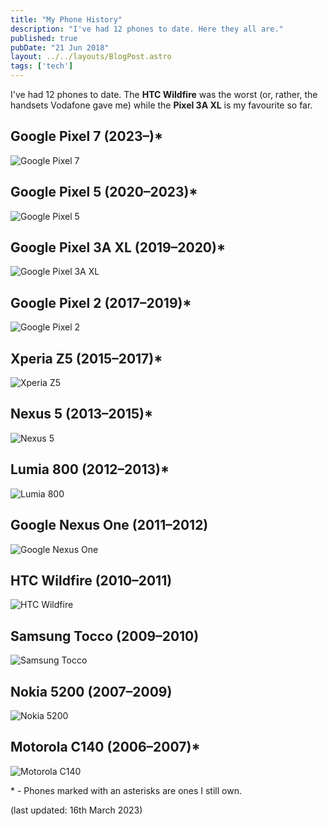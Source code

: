 ```yaml
---
title: "My Phone History"
description: "I've had 12 phones to date. Here they all are."
published: true
pubDate: "21 Jun 2018"
layout: ../../layouts/BlogPost.astro
tags: ['tech']
---
```


I've had 12 phones to date. The **HTC Wildfire** was the worst (or, rather, the handsets Vodafone gave me) while the **Pixel 3A XL** is my favourite so far.

## Google Pixel 7 (2023–)\*

![Google Pixel 7](/images/pixel-7.jpg)

## Google Pixel 5 (2020–2023)\*

![Google Pixel 5](/images/pixel-5.jpg)

## Google Pixel 3A XL (2019–2020)\*

![Google Pixel 3A XL](/images/pixel-3a-xl.jpg)

## Google Pixel 2 (2017–2019)\*

![Google Pixel 2](/images/google-pixel-2.jpg)

## Xperia Z5 (2015–2017)\*

![Xperia Z5](/images/xperia-z5.jpg)

## Nexus 5 (2013–2015)\*

![Nexus 5](/images/nexus-5.jpg)

## Lumia 800 (2012–2013)\*

![Lumia 800](/images/lumia-800.jpg)

## Google Nexus One (2011–2012)

![Google Nexus One](/images/nexus-one.jpg)

## HTC Wildfire (2010–2011)

![HTC Wildfire](/images/htc-wildfire.jpg)

## Samsung Tocco (2009–2010)

![Samsung Tocco](/images/Samsung-Tocco.jpg)

## Nokia 5200 (2007–2009)

![Nokia 5200](/images/nokia-5200.jpg)

## Motorola C140 (2006–2007)\*

![Motorola C140](/images/motorola-c140.png)


\* - Phones marked with an asterisks are ones I still own.

(last updated: 16th March 2023)
